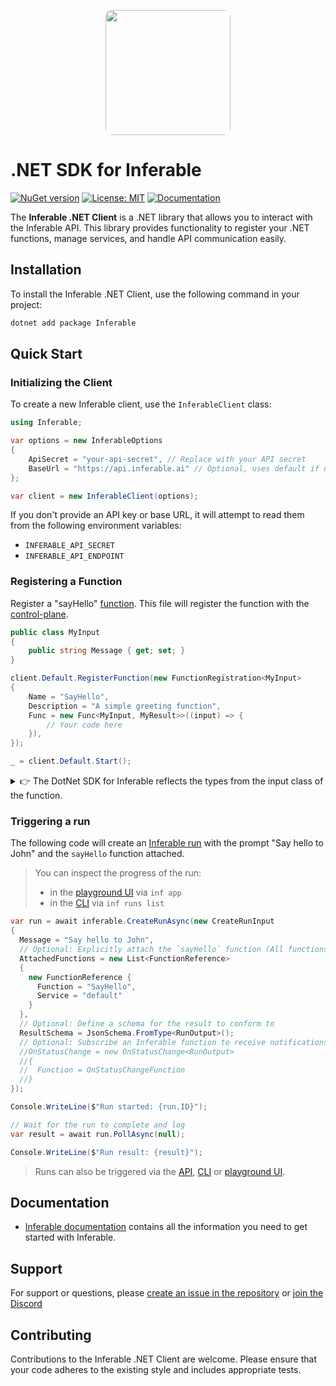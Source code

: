 <p align="center">
  <img src="https://a.inferable.ai/logo-hex.png" width="200" style="border-radius: 10px" />
</p>

# .NET SDK for Inferable

[![NuGet version](https://img.shields.io/nuget/v/Inferable.svg)](https://www.nuget.org/packages/Inferable/)
[![License: MIT](https://img.shields.io/badge/License-MIT-yellow.svg)](https://opensource.org/licenses/MIT)
[![Documentation](https://img.shields.io/badge/docs-inferable.ai-brightgreen)](https://docs.inferable.ai/)

The **Inferable .NET Client** is a .NET library that allows you to interact with the Inferable API. This library provides functionality to register your .NET functions, manage services, and handle API communication easily.

## Installation

To install the Inferable .NET Client, use the following command in your project:

```bash
dotnet add package Inferable
```

## Quick Start

### Initializing the Client

To create a new Inferable client, use the `InferableClient` class:

```cs
using Inferable;

var options = new InferableOptions
{
    ApiSecret = "your-api-secret", // Replace with your API secret
    BaseUrl = "https://api.inferable.ai" // Optional, uses default if not provided
};

var client = new InferableClient(options);
```

If you don't provide an API key or base URL, it will attempt to read them from the following environment variables:

- `INFERABLE_API_SECRET`
- `INFERABLE_API_ENDPOINT`

### Registering a Function

Register a "sayHello" [function](https://docs.inferable.ai/pages/functions). This file will register the function with the [control-plane](https://docs.inferable.ai/pages/control-plane).

```cs
public class MyInput
{
    public string Message { get; set; }
}

client.Default.RegisterFunction(new FunctionRegistration<MyInput>
{
    Name = "SayHello",
    Description = "A simple greeting function",
    Func = new Func<MyInput, MyResult>>((input) => {
        // Your code here
    }),
});

_ = client.Default.Start();
```

<details>

<summary>👉 The DotNet SDK for Inferable reflects the types from the input class of the function.</summary>

Unlike the [NodeJs SDK](https://github.com/inferablehq/inferable/sdk-node), the Dotnet SDK for Inferable reflects the types from the input struct of the function. It uses the [NJsonSchema](https://github.com/RicoSuter/NJsonSchema) under the hood to generate JSON schemas from C# types through reflection.

If the input class defines [System.Text.Json.Serialization](https://learn.microsoft.com/en-us/dotnet/api/system.text.json.serialization) attributes, the SDK will use those in the generated schema. This allows for fine-grained control over the schema generation.

Here's an example to illustrate this:

```cs
public struct UserInput
{
  [JsonPropertyName("id")]
  public string Id { get; set; }
  [JsonPropertyName("Name")]
  public string Name { get; set; }
  [
    JsonPropertyName("email"),
    JsonIgnore(Condition = JsonIgnoreCondition.WhenWritingNull)
  ]
  public string Email { get; set; }
}

client.Default.RegisterFunction(new FunctionRegistration<MyInput>
{
    Name = "SayHello",
    Description = "A simple greeting function",
    Func = new Func<UserInput, MyResult>>((input) => {
        // Your code here
    }),
});
```

In this example, the UserInput class uses [System.Text.Json.Serialization](https://learn.microsoft.com/en-us/dotnet/api/system.text.json.serialization) attributes to define additional properties for the schema:

- The email field is ignored when writing null.

</details>

### Triggering a run

The following code will create an [Inferable run](https://docs.inferable.ai/pages/runs) with the prompt "Say hello to John" and the `sayHello` function attached.

> You can inspect the progress of the run:
>
> - in the [playground UI](https://app.inferable.ai/) via `inf app`
> - in the [CLI](https://www.npmjs.com/package/@inferable/cli) via `inf runs list`

```cs
var run = await inferable.CreateRunAsync(new CreateRunInput
{
  Message = "Say hello to John",
  // Optional: Explicitly attach the `sayHello` function (All functions attached by default)
  AttachedFunctions = new List<FunctionReference>
  {
    new FunctionReference {
      Function = "SayHello",
      Service = "default"
    }
  },
  // Optional: Define a schema for the result to conform to
  ResultSchema = JsonSchema.FromType<RunOutput>();
  // Optional: Subscribe an Inferable function to receive notifications when the run status changes
  //OnStatusChange = new OnStatusChange<RunOutput>
  //{
  //  Function = OnStatusChangeFunction
  //}
});

Console.WriteLine($"Run started: {run.ID}");

// Wait for the run to complete and log
var result = await run.PollAsync(null);

Console.WriteLine($"Run result: {result}");
```

> Runs can also be triggered via the [API](https://docs.inferable.ai/pages/invoking-a-run-api), [CLI](https://www.npmjs.com/package/@inferable/cli) or [playground UI](https://app.inferable.ai/).

## Documentation

- [Inferable documentation](https://docs.inferable.ai/) contains all the information you need to get started with Inferable.

## Support

For support or questions, please [create an issue in the repository](https://github.com/inferablehq/inferable/issues) or [join the Discord](https://discord.gg/WHcTNeDP)

## Contributing

Contributions to the Inferable .NET Client are welcome. Please ensure that your code adheres to the existing style and includes appropriate tests.
